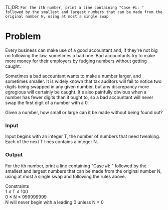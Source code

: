 TL;DR: `For the ith number, print a line containing "Case #i: " followed by the smallest and largest numbers that can be made from the original number N, using at most a single swap`

# Problem

Every business can make use of a good accountant and, if they're not big on following the law, sometimes a bad one. Bad accountants try to make more money for their employers by fudging numbers without getting caught.

Sometimes a bad accountant wants to make a number larger, and sometimes smaller. It is widely known that tax auditors will fail to notice two digits being swapped in any given number, but any discrepancy more egregious will certainly be caught. It's also painfully obvious when a number has fewer digits than it ought to, so a bad accountant will never swap the first digit of a number with a 0.

Given a number, how small or large can it be made without being found out?

### Input

Input begins with an integer T, the number of numbers that need tweaking. Each of the next T lines contains a integer N.

### Output  

For the ith number, print a line containing "Case #i: " followed by the smallest and largest numbers that can be made from the original number N, using at most a single swap and following the rules above.

Constraints  
1 ≤ T ≤ 100  
0 ≤ N ≤ 999999999  
N will never begin with a leading 0 unless N = 0  
